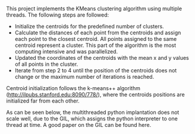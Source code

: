 This project implements the KMeans clustering algorithm using multiple threads. The following steps are followed:

* Initialize the centroids for the predefined number of clusters.
* Calculate the distances of each point from the centroids and assign each point to the closest centroid. All points assigned to the same centroid represent a cluster. This part of the algorithm is the most computing intensive and was parallelized.
* Updated the coordinates of the centroids with the mean x and y values of all points in the cluster. 
* Iterate from step 2 to 4 until the position of the centroids does not change or the maximum number of iterations is reached.

Centroid initialization follows the k-means++ algorithm (http://ilpubs.stanford.edu:8090/778/), where the centroids positions are initialized far from each other. 

As can be seen below, the multithreaded python implantation does not scale well, due to the GIL, which assigns the python interpreter to one thread at time. A good paper on the GIL can be found here.
